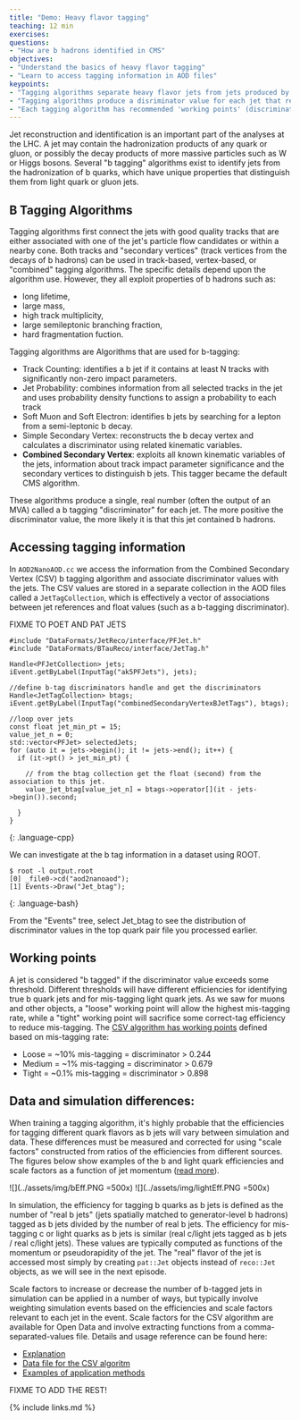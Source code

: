 ```yaml
---
title: "Demo: Heavy flavor tagging"
teaching: 12 min
exercises: 
questions:
- "How are b hadrons identified in CMS"
objectives:
- "Understand the basics of heavy flavor tagging"
- "Learn to access tagging information in AOD files"
keypoints:
- "Tagging algorithms separate heavy flavor jets from jets produced by the hadronization of light quarks and gluons"
- "Tagging algorithms produce a disriminator value for each jet that represents the likelihood that the jet came from a b hadron"
- "Each tagging algorithm has recommended 'working points' (discriminator values) based on a misidentification probability for light-flavor jets"
---
```



Jet reconstruction and identification is an important part of the analyses at the LHC. A jet may contain
the hadronization products of any quark or gluon, or possibly the decay products of more massive particles such as W or Higgs bosons.
Several "b tagging" algorithms exist to identify jets from the hadronization of b quarks, which have unique
properties that distinguish them from light quark or gluon jets. 


## B Tagging Algorithms

Tagging algorithms first connect the jets with good quality tracks that are either associated with one of the jet's particle flow candidates or within a nearby cone.
Both tracks and "secondary vertices" (track vertices from the decays of b hadrons) can be used in track-based, vertex-based, or "combined" tagging algorithms.
The specific details depend upon the algorithm use. However, they all exploit properties of b hadrons such as:

 * long lifetime,
 * large mass,
 * high track multiplicity,
 * large semileptonic branching fraction,
 * hard fragmentation fuction. 

Tagging algorithms are Algorithms that are used for b-tagging:

 * Track Counting: identifies a b jet if it contains at least N tracks with significantly non-zero impact parameters.
 * Jet Probability: combines information from all selected tracks in the jet and uses probability density functions to assign a probability to each track
 * Soft Muon and Soft Electron: identifies b jets by searching for a lepton from a semi-leptonic b decay.
 * Simple Secondary Vertex: reconstructs the b decay vertex and calculates a discriminator using related kinematic variables.
 * **Combined Secondary Vertex**: exploits all known kinematic variables of the jets, information about track impact parameter significance and the secondary vertices
 to distinguish b jets. This tagger became the default CMS algorithm.

These algorithms produce a single, real number (often the output of an MVA) called a b tagging "discriminator" for each jet. The more positive the discriminator
value, the more likely it is that this jet contained b hadrons. 

## Accessing tagging information

In `AOD2NanoAOD.cc` we access the information from the Combined Secondary Vertex (CSV) b tagging algorithm and associate discriminator values with the jets.
The CSV values are stored in a separate collection in the AOD files called a `JetTagCollection`, which is effectively a vector of associations between jet references and
float values (such as a b-tagging discriminator). 

FIXME TO POET AND PAT JETS
~~~
#include "DataFormats/JetReco/interface/PFJet.h"
#include "DataFormats/BTauReco/interface/JetTag.h"

Handle<PFJetCollection> jets;
iEvent.getByLabel(InputTag("ak5PFJets"), jets);

//define b-tag discriminators handle and get the discriminators
Handle<JetTagCollection> btags;
iEvent.getByLabel(InputTag("combinedSecondaryVertexBJetTags"), btags);

//loop over jets
const float jet_min_pt = 15;
value_jet_n = 0;
std::vector<PFJet> selectedJets;
for (auto it = jets->begin(); it != jets->end(); it++) {
  if (it->pt() > jet_min_pt) {

    // from the btag collection get the float (second) from the association to this jet.
    value_jet_btag[value_jet_n] = btags->operator[](it - jets->begin()).second;

  }
}
~~~
{: .language-cpp}

We can investigate at the b tag information in a dataset using ROOT. 

~~~
$ root -l output.root
[0] _file0->cd("aod2nanoaod");
[1] Events->Draw("Jet_btag");
~~~
{: .language-bash}

From the "Events" tree, select Jet_btag to see the distribution of discriminator values in the top quark pair file you processed earlier.


## Working points

A jet is considered "b tagged" if the discriminator value exceeds some threshold. Different thresholds will have different
efficiencies for identifying true b quark jets and for mis-tagging light quark jets. As we saw for muons and other objects,
a "loose" working point will allow the highest mis-tagging rate, while a "tight" working point will sacrifice some correct-tag
efficiency to reduce mis-tagging. The [CSV algorithm has working points](https://twiki.cern.ch/twiki/bin/view/CMSPublic/BtagRecommendation2011OpenData)
defined based on mis-tagging rate: 

 * Loose = ~10% mis-tagging = discriminator > 0.244
 * Medium = ~1% mis-tagging = discriminator > 0.679 
 * Tight = ~0.1% mis-tagging = discriminator > 0.898 


## Data and simulation differences:

When training a tagging algorithm, it's highly probable that the efficiencies for tagging different quark flavors as b jets will vary between simulation
and data. These differences must be measured and corrected for using "scale factors" constructed from ratios of the efficiencies from different sources. The figures below
show examples of the b and light quark efficiencies and scale factors as a function of jet momentum ([read more](https://twiki.cern.ch/twiki/bin/view/CMSPublic/PhysicsResultsBTV13001)).

![](../assets/img/bEff.PNG =500x) ![](../assets/img/lightEff.PNG =500x)


In simulation, the efficiency for tagging b quarks as b jets is defined as the number of "real b jets" (jets spatially matched to generator-level b hadrons)
tagged as b jets divided by the number of real b jets. The efficiency for mis-tagging c or light quarks as b jets is similar (real c/light jets tagged as b jets
/ real c/light jets). These values are typically computed as functions of the momentum or pseudorapidity of the jet. The "real" flavor of the jet is accessed most simply by creating `pat::Jet` objects instead of `reco::Jet` objects, as we will see in the next episode.

Scale factors to increase or decrease the number of b-tagged jets in simulation can be applied in a number of ways, but typically involve weighting simulation
events based on the efficiencies and scale factors relevant to each jet in the event. Scale factors for the CSV algorithm are available for Open Data and involve
extracting functions from a comma-separated-values file. Details and usage reference can be found here:

 * [Explanation](https://twiki.cern.ch/twiki/bin/view/CMSPublic/BtagRecommendation2011OpenData#Data_MC_Scale_Factors)
 * [Data file for the CSV algoritm](https://twiki.cern.ch/twiki/pub/CMSPublic/BtagRecommendation2011OpenData/CSV.csv)
 * [Examples of application methods](https://twiki.cern.ch/twiki/bin/view/CMSPublic/BtagRecommendation2011OpenData#Methods_to_Apply_b_Tagging_Effic)

FIXME TO ADD THE REST!

{% include links.md %}

